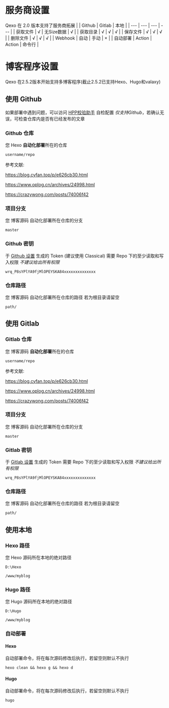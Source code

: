 # 服务商设置
Qexo 在 2.0 版本支持了服务商拓展
|  | Github | Gitlab | 本地 |
| --- | --- | --- | --- |
| 获取文件 | √ | 无Size数据 | √ |
| 获取目录 | √ | √ | √ |
| 保存文件 | √ | √ | √ |
| 删除文件 | √ | √ | √ |
| Webhook | 自动 | 手动 | × |
| 自动部署 | Action | Action | 命令行 |
# 博客程序设置
Qexo 在2.5.2版本开始支持多博客程序(截止2.5.2已支持Hexo、Hugo和valaxy)
## 使用 Github
如果部署中遇到问题，可以访问 [HPP校验助手](https://hexoplusplus.cronfly.workers.dev/?step=start) 自检配置 *仅支持Github*，若确认无误，可检查仓库内是否有已经发布的文章
### Github 仓库
您 Hexo **自动化部署**所在的仓库
```
username/repo
```
参考文献: 

https://blog.cyfan.top/p/e626cb30.html

https://www.oplog.cn/archives/24998.html

https://crazywong.com/posts/74006f42
### 项目分支
您 博客源码 自动化部署所在仓库的分支
```
master
```
### Github 密钥
于 [Github 设置](https://github.com/settings/tokens) 生成的 Token (建议使用 Classical)
需要 Repo 下的至少读取和写入权限 *不建议给出所有权限*
```
wrq_P8sYPlYA9fjMlOPEYSKA84xxxxxxxxxxxxxx
```
### 仓库路径
您 博客源码 自动化部署所在仓库的路径 若为根目录请留空
```
path/
```
## 使用 Gitlab
### Gitlab 仓库
您 博客源码 **自动化部署**所在的仓库
```
username/repo
```
参考文献: 

https://blog.cyfan.top/p/e626cb30.html

https://www.oplog.cn/archives/24998.html

https://crazywong.com/posts/74006f42
### 项目分支
您 博客源码 自动化部署所在仓库的分支
```
master
```
### Gitlab 密钥
于 [Gitlab 设置](https://gitlab.com/-/profile/personal_access_tokens) 生成的 Token 
需要 Repo 下的至少读取和写入权限 *不建议给出所有权限*
```
wrq_P8sYPlYA9fjMlOPEYSKA84xxxxxxxxxxxxxx
```
### 仓库路径
您 博客源码 自动化部署所在仓库的路径 若为根目录请留空
```
path/
```
## 使用本地
### Hexo 路径
您 Hexo 源码所在本地的绝对路径
```
D:\Hexo
```
```
/www/myblog
```
### Hugo 路径
您 Hugo 源码所在本地的绝对路径
```
D:\Hugo
```
```
/www/myblog
```
### 自动部署
#### Hexo
自动部署命令，将在每次源码修改后执行，若留空则默认不执行
```
hexo clean && hexo g && hexo d
```
#### Hugo
自动部署命令，将在每次源码修改后执行，若留空则默认不执行
```
hugo
```
